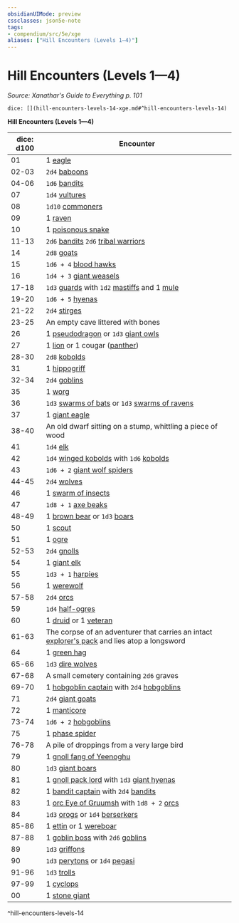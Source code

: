 ```yaml
---
obsidianUIMode: preview
cssclasses: json5e-note
tags:
- compendium/src/5e/xge
aliases: ["Hill Encounters (Levels 1—4)"]
---
```

# Hill Encounters (Levels 1—4)
*Source: Xanathar's Guide to Everything p. 101* 

`dice: [](hill-encounters-levels-14-xge.md#^hill-encounters-levels-14)`

**Hill Encounters (Levels 1—4)**

| dice: d100 | Encounter |
|------------|-----------|
| 01 | 1 [eagle](/compendium/bestiary/beast/eagle.md) |
| 02-03 | `2d4` [baboons](/compendium/bestiary/beast/baboon.md) |
| 04-06 | `1d6` [bandits](/compendium/bestiary/humanoid/bandit.md) |
| 07 | `1d4` [vultures](/compendium/bestiary/beast/vulture.md) |
| 08 | `1d10` [commoners](/compendium/bestiary/humanoid/commoner.md) |
| 09 | 1 [raven](/compendium/bestiary/beast/raven.md) |
| 10 | 1 [poisonous snake](/compendium/bestiary/beast/poisonous-snake.md) |
| 11-13 | `2d6` [bandits](/compendium/bestiary/humanoid/bandit.md) `2d6` [tribal warriors](/compendium/bestiary/humanoid/tribal-warrior.md) |
| 14 | `2d8` [goats](/compendium/bestiary/beast/goat.md) |
| 15 | `1d6 + 4` [blood hawks](/compendium/bestiary/beast/blood-hawk.md) |
| 16 | `1d4 + 3` [giant weasels](/compendium/bestiary/beast/giant-weasel.md) |
| 17-18 | `1d3` [guards](/compendium/bestiary/humanoid/guard.md) with `1d2` [mastiffs](/compendium/bestiary/beast/mastiff.md) and 1 [mule](/compendium/bestiary/beast/mule.md) |
| 19-20 | `1d6 + 5` [hyenas](/compendium/bestiary/beast/hyena.md) |
| 21-22 | `2d4` [stirges](/compendium/bestiary/beast/stirge.md) |
| 23-25 | An empty cave littered with bones |
| 26 | 1 [pseudodragon](/compendium/bestiary/dragon/pseudodragon.md) or `1d3` [giant owls](/compendium/bestiary/beast/giant-owl.md) |
| 27 | 1 [lion](/compendium/bestiary/beast/lion.md) or 1 cougar ([panther](/compendium/bestiary/beast/panther.md)) |
| 28-30 | `2d8` [kobolds](/compendium/bestiary/humanoid/kobold.md) |
| 31 | 1 [hippogriff](/compendium/bestiary/monstrosity/hippogriff.md) |
| 32-34 | `2d4` [goblins](/compendium/bestiary/humanoid/goblin.md) |
| 35 | 1 [worg](/compendium/bestiary/monstrosity/worg.md) |
| 36 | `1d3` [swarms of bats](/compendium/bestiary/beast/swarm-of-bats.md) or `1d3` [swarms of ravens](/compendium/bestiary/beast/swarm-of-ravens.md) |
| 37 | 1 [giant eagle](/compendium/bestiary/beast/giant-eagle.md) |
| 38-40 | An old dwarf sitting on a stump, whittling a piece of wood |
| 41 | `1d4` [elk](/compendium/bestiary/beast/elk.md) |
| 42 | `1d4` [winged kobolds](/compendium/bestiary/humanoid/winged-kobold.md) with `1d6` [kobolds](/compendium/bestiary/humanoid/kobold.md) |
| 43 | `1d6 + 2` [giant wolf spiders](/compendium/bestiary/beast/giant-wolf-spider.md) |
| 44-45 | `2d4` [wolves](/compendium/bestiary/beast/wolf.md) |
| 46 | 1 [swarm of insects](/compendium/bestiary/beast/swarm-of-insects.md) |
| 47 | `1d8 + 1` [axe beaks](/compendium/bestiary/beast/axe-beak.md) |
| 48-49 | 1 [brown bear](/compendium/bestiary/beast/brown-bear.md) or `1d3` [boars](/compendium/bestiary/beast/boar.md) |
| 50 | 1 [scout](/compendium/bestiary/humanoid/scout.md) |
| 51 | 1 [ogre](/compendium/bestiary/giant/ogre.md) |
| 52-53 | `2d4` [gnolls](/compendium/bestiary/humanoid/gnoll.md) |
| 54 | 1 [giant elk](/compendium/bestiary/beast/giant-elk.md) |
| 55 | `1d3 + 1` [harpies](/compendium/bestiary/monstrosity/harpy.md) |
| 56 | 1 [werewolf](/compendium/bestiary/humanoid/werewolf.md) |
| 57-58 | `2d4` [orcs](/compendium/bestiary/humanoid/orc.md) |
| 59 | `1d4` [half-ogres](/compendium/bestiary/giant/half-ogre-ogrillon.md) |
| 60 | 1 [druid](/compendium/bestiary/humanoid/druid.md) or 1 [veteran](/compendium/bestiary/humanoid/veteran.md) |
| 61-63 | The corpse of an adventurer that carries an intact [explorer's pack](/compendium/items/explorers-pack.md) and lies atop a longsword |
| 64 | 1 [green hag](/compendium/bestiary/fey/green-hag.md) |
| 65-66 | `1d3` [dire wolves](/compendium/bestiary/beast/dire-wolf.md) |
| 67-68 | A small cemetery containing `2d6` graves |
| 69-70 | 1 [hobgoblin captain](/compendium/bestiary/humanoid/hobgoblin-captain.md) with `2d4` [hobgoblins](/compendium/bestiary/humanoid/hobgoblin.md) |
| 71 | `2d4` [giant goats](/compendium/bestiary/beast/giant-goat.md) |
| 72 | 1 [manticore](/compendium/bestiary/monstrosity/manticore.md) |
| 73-74 | `1d6 + 2` [hobgoblins](/compendium/bestiary/humanoid/hobgoblin.md) |
| 75 | 1 [phase spider](/compendium/bestiary/monstrosity/phase-spider.md) |
| 76-78 | A pile of droppings from a very large bird |
| 79 | 1 [gnoll fang of Yeenoghu](/compendium/bestiary/fiend/gnoll-fang-of-yeenoghu.md) |
| 80 | `1d3` [giant boars](/compendium/bestiary/beast/giant-boar.md) |
| 81 | 1 [gnoll pack lord](/compendium/bestiary/humanoid/gnoll-pack-lord.md) with `1d3` [giant hyenas](/compendium/bestiary/beast/giant-hyena.md) |
| 82 | 1 [bandit captain](/compendium/bestiary/humanoid/bandit-captain.md) with `2d4` [bandits](/compendium/bestiary/humanoid/bandit.md) |
| 83 | 1 [orc Eye of Gruumsh](/compendium/bestiary/humanoid/orc-eye-of-gruumsh.md) with `1d8 + 2` [orcs](/compendium/bestiary/humanoid/orc.md) |
| 84 | `1d3` [orogs](/compendium/bestiary/humanoid/orog.md) or `1d4` [berserkers](/compendium/bestiary/humanoid/berserker.md) |
| 85-86 | 1 [ettin](/compendium/bestiary/giant/ettin.md) or 1 [wereboar](/compendium/bestiary/humanoid/wereboar.md) |
| 87-88 | 1 [goblin boss](/compendium/bestiary/humanoid/goblin-boss.md) with `2d6` [goblins](/compendium/bestiary/humanoid/goblin.md) |
| 89 | `1d3` [griffons](/compendium/bestiary/monstrosity/griffon.md) |
| 90 | `1d3` [perytons](/compendium/bestiary/monstrosity/peryton.md) or `1d4` [pegasi](/compendium/bestiary/celestial/pegasus.md) |
| 91-96 | `1d3` [trolls](/compendium/bestiary/giant/troll.md) |
| 97-99 | 1 [cyclops](/compendium/bestiary/giant/cyclops.md) |
| 00 | 1 [stone giant](/compendium/bestiary/giant/stone-giant.md) |
^hill-encounters-levels-14